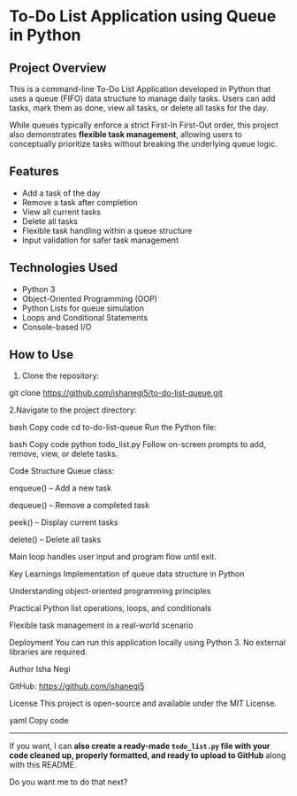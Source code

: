 # To-Do List Application using Queue in Python

## Project Overview
This is a command-line To-Do List Application developed in Python that uses a queue (FIFO) data structure to manage daily tasks. Users can add tasks, mark them as done, view all tasks, or delete all tasks for the day. 

While queues typically enforce a strict First-In First-Out order, this project also demonstrates **flexible task management**, allowing users to conceptually prioritize tasks without breaking the underlying queue logic.

## Features
- Add a task of the day
- Remove a task after completion
- View all current tasks
- Delete all tasks
- Flexible task handling within a queue structure
- Input validation for safer task management

## Technologies Used
- Python 3
- Object-Oriented Programming (OOP)
- Python Lists for queue simulation
- Loops and Conditional Statements
- Console-based I/O

## How to Use
1. Clone the repository:

git clone https://github.com/ishanegi5/to-do-list-queue.git



2.Navigate to the project directory:

bash
Copy code
cd to-do-list-queue
Run the Python file:

bash
Copy code
python todo_list.py
Follow on-screen prompts to add, remove, view, or delete tasks.

Code Structure
Queue class:

enqueue() – Add a new task

dequeue() – Remove a completed task

peek() – Display current tasks

delete() – Delete all tasks

Main loop handles user input and program flow until exit.


Key Learnings
Implementation of queue data structure in Python

Understanding object-oriented programming principles

Practical Python list operations, loops, and conditionals

Flexible task management in a real-world scenario

Deployment
You can run this application locally using Python 3. No external libraries are required.

Author
Isha Negi

GitHub: https://github.com/ishanegi5

License
This project is open-source and available under the MIT License.

yaml
Copy code

---

If you want, I can **also create a ready-made `todo_list.py` file with your code cleaned up, properly formatted, and ready to upload to GitHub** along with this README.  

Do you want me to do that next?
